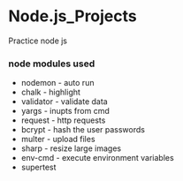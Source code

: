 # Node.js_Projects
Practice node js

### node modules used

- nodemon - auto run
- chalk - highlight
- validator - validate data
- yargs - inupts from cmd
- request - http requests
- bcrypt - hash the user passwords
- multer - upload files
- sharp - resize large images
- env-cmd - execute environment variables
- supertest
